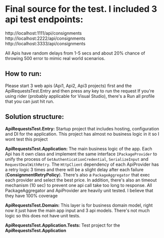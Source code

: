 # Final source for the test. I included 3 api test endpoints:
http://localhost:1111/api/consignments
http://localhost:2222/api/consignments
http://localhost:3333/api/consignments

All Apis have random delays from 1-5 secs and about 20% chance of throwing 500 error to mimic real world scenarios.

## How to run:
Please start 3 web apis (Api1, Api2, Api3 projects) first and the ApiRequestsTest.Entry and then press any key to run the request
If you're using rider (probably applicable for Visual Studio), there's a Run all profile that you can just hit run.

## Solution structure:
**ApiRequestsTest.Entry:** Startup project that includes hosting, configuration and DI for the application.
This project has almost no business logic in it so I wont test this project

**ApiRequestsTest.Application:** The main business logic of the app. Each Api has it own class and implement the same interface `IPackageProvider` to unify the process of `GetAuthenticationCredential`, `SerializeInput` and `RequestDealWithRetry`.
The `HttpClient` dependency of each ApiProvider has a retry logic 3 times and  there will be a slight delay after each failure (**ConsignmentRetryPolicy**).
There's also a `PackageAggregator` that exec each provider and select the best price. In addition, there's also an timeout mechanism (10 sec) to prevent one api call take too long to response.
All PackageAggregator and ApiProvider are heavily unit tested. I believe that they have 100% coverage

**ApiRequestsTest.Domain:** This layer is for business domain model, right now it just have the main app input and 3 api models. There's not much logic so this does not have unit tests.

**ApiRequestsTest.Application.Tests:** Test project for the **ApiRequestsTest.Application**